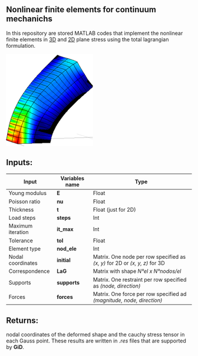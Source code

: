 ## Nonlinear finite elements for continuum mechanichs

In this repository are stored MATLAB codes that implement the nonlinear finite elements in [3D](./3D/) and [2D](./2D/) plane stress using the total lagrangian formulation.

<p float="left">
  <img src="./buckling.PNG" height="250" /> 
</p>

## Inputs:

|Input              | Variables name| Type                                |
|-------------------|---------------|-------------------------------------|
| Young modulus     | **E**         | Float                               |
| Poisson ratio     | **nu**        | Float                               |
| Thickness         | **t**         | Float (just for 2D)                 |
| Load steps        | **steps**     | Int                                 |
| Maximum iteration | **it_max**    | Int                                 |
| Tolerance         | **tol**       | Float                               |
| Element type      | **nod_ele**   | Int                                 |
| Nodal coordinates | **initial**   | Matrix. One node per row specified as *(x, y)* for 2D or *(x, y, z)*  for 3D |
| Correspondence    | **LaG**       | Matrix with shape *N°el x N°nodos/el*|
| Supports          | **supports**  | Matrix. One restraint per row specified as *(node, direction)*|
| Forces            | **forces**    | Matrix. One force per row specified ad *(magnitude, node, direction)*|

## Returns:
nodal coordinates of the deformed shape and the cauchy stress tensor in each Gauss point. These results are written in *.res* files that are supported by **GiD**.